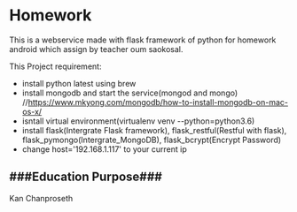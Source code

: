 # Homework

This is a webservice made with flask framework of python for homework android which assign by teacher oum saokosal.

This Project requirement:
  - install python latest using brew
  - install mongodb and start the service(mongod and mongo) //https://www.mkyong.com/mongodb/how-to-install-mongodb-on-mac-os-x/
  - isntall virtual environment(virtualenv venv --python=python3.6)
  - install flask(Intergrate Flask framework), flask_restful(Restful with flask), 
    flask_pymongo(Intergrate_MongoDB), flask_bcrypt(Encrypt Password)
  - change host='192.168.1.117' to your current ip
  
  
###Education Purpose###
-----------------------
Kan Chanproseth
